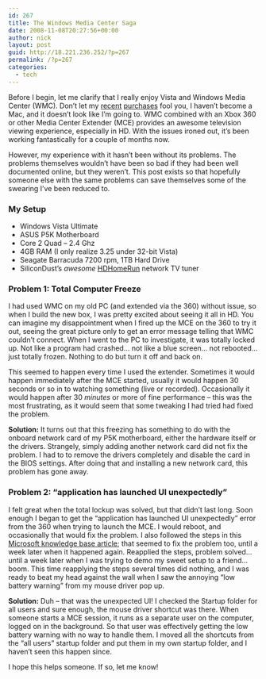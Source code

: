 ```yaml
---
id: 267
title: The Windows Media Center Saga
date: 2008-11-08T20:27:56+00:00
author: nick
layout: post
guid: http://18.221.236.252/?p=267
permalink: /?p=267
categories:
  - tech
---
```

Before I begin, let me clarify that I really enjoy Vista and Windows Media Center (WMC). Don&#8217;t let my [recent](http://www.apple.com/iphone) [purchases](http://www.apple.com/mac) fool you, I haven&#8217;t become a Mac, and it doesn&#8217;t look like I&#8217;m going to. WMC combined with an Xbox 360 or other Media Center Extender (MCE) provides an awesome television viewing experience, especially in HD. With the issues ironed out, it&#8217;s been working fantastically for a couple of months now.

However, my experience with it hasn&#8217;t been without its problems. The problems themselves wouldn&#8217;t have been so bad if they had been well documented online, but they weren&#8217;t. This post exists so that hopefully someone else with the same problems can save themselves some of the swearing I&#8217;ve been reduced to.

### My Setup

  * Windows Vista Ultimate
  * ASUS P5K Motherboard
  * Core 2 Quad &#8211; 2.4 Ghz
  * 4GB RAM (I only realize 3.25 under 32-bit Vista)
  * Seagate Barracuda 7200 rpm, 1TB Hard Drive
  * SiliconDust&#8217;s _awesome_ [HDHomeRun](http://www.silicondust.com/products/hdhomerun) network TV tuner

### Problem 1: Total Computer Freeze

I had used WMC on my old PC (and extended via the 360) without issue, so when I build the new box, I was pretty excited about seeing it all in HD. You can imagine my disappointment when I fired up the MCE on the 360 to try it out, seeing the great picture only to get an error message telling that WMC couldn&#8217;t connect. When I went to the PC to investigate, it was totally locked up. Not like a program had crashed&#8230; not like a blue screen&#8230; not rebooted&#8230; just totally frozen. Nothing to do but turn it off and back on.

This seemed to happen every time I used the extender. Sometimes it would happen immediately after the MCE started, usually it would happen 30 seconds or so in to watching something (live or recorded). Occasionally it would happen after 30 _minutes_ or more of fine performance &#8211; this was the most frustrating, as it would seem that some tweaking I had tried had fixed the problem.

**Solution:** It turns out that this freezing has something to do with the onboard network card of my P5K motherboard, either the hardware itself or the drivers. Strangely, simply adding another network card did not fix the problem. I had to to remove the drivers completely and disable the card in the BIOS settings. After doing that and installing a new network card, this problem has gone away.

### Problem 2: &#8220;application has launched UI unexpectedly&#8221; 

I felt great when the total lockup was solved, but that didn&#8217;t last long. Soon enough I began to get the &#8220;application has launched UI unexpectedly&#8221; error from the 360 when trying to launch the MCE. I would reboot, and occasionally that would fix the problem. I also followed the steps in this [Microsoft knowledge base article](http://support.microsoft.com/kb/934542); that seemed to fix the problem too, until a week later when it happened again. Reapplied the steps, problem solved&#8230; until a week later when I was trying to demo my sweet setup to a friend&#8230; boom. This time reapplying the steps several times did nothing, and I was ready to beat my head against the wall when I saw the annoying &#8220;low battery warning&#8221; from my mouse driver pop up.

**Solution:** Duh &#8211; that was the unexpected UI! I checked the Startup folder for all users and sure enough, the mouse driver shortcut was there. When someone starts a MCE session, it runs as a separate user on the computer, logged on in the background. So that user was effectively getting the low battery warning with no way to handle them. I moved all the shortcuts from the &#8220;all users&#8221; startup folder and put them in my own startup folder, and I haven&#8217;t seen this happen since.

I hope this helps someone. If so, let me know!